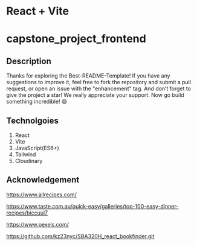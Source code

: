 # React + Vite

# capstone_project_frontend

## Description
Thanks for exploring the Best-README-Template! If you have any suggestions to improve it, feel free to fork the repository and submit a pull request, or open an issue with the "enhancement" tag. And don’t forget to give the project a star! We really appreciate your support. Now go build something incredible! 😄

## Technolgoies

1. React
2. Vite
3. JavaScript(ES6+)
4. Tailwind
5. Cloudinary

## Acknowledgement
https://www.allrecipes.com/

https://www.taste.com.au/quick-easy/galleries/top-100-easy-dinner-recipes/biccuul7

https://www.pexels.com/

https://github.com/kz23nyc/SBA320H_react_bookfinder.git


